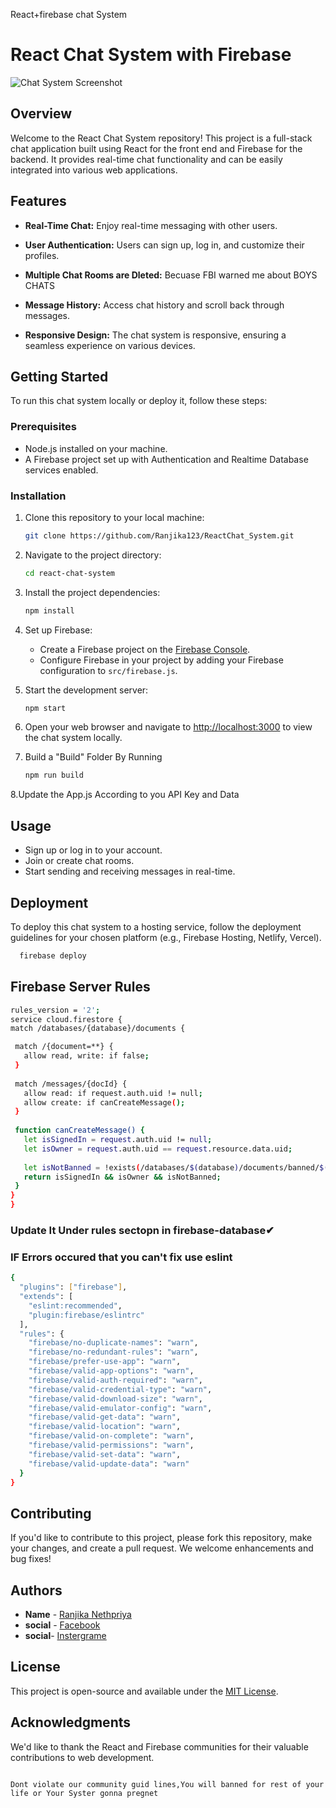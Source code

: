 
React+firebase chat System
# React Chat System with Firebase

![Chat System Screenshot](screenshot.png)

## Overview

Welcome to the React Chat System repository! This project is a full-stack chat application built using React for the front end and Firebase for the backend. It provides real-time chat functionality and can be easily integrated into various web applications.

## Features

- **Real-Time Chat:** Enjoy real-time messaging with other users.

- **User Authentication:** Users can sign up, log in, and customize their profiles.

- **Multiple Chat Rooms are Dleted:** Becuase FBI warned me about BOYS CHATS 

- **Message History:** Access chat history and scroll back through messages.

- **Responsive Design:** The chat system is responsive, ensuring a seamless experience on various devices.

## Getting Started

To run this chat system locally or deploy it, follow these steps:

### Prerequisites

- Node.js installed on your machine.
- A Firebase project set up with Authentication and Realtime Database services enabled.

### Installation

1. Clone this repository to your local machine:

   ```bash
   git clone https://github.com/Ranjika123/ReactChat_System.git
   ```

2. Navigate to the project directory:

   ```bash
   cd react-chat-system
   ```

3. Install the project dependencies:

   ```bash
   npm install
   ```

4. Set up Firebase:
   - Create a Firebase project on the [Firebase Console](https://console.firebase.google.com/).
   - Configure Firebase in your project by adding your Firebase configuration to `src/firebase.js`.

5. Start the development server:

   ```bash
   npm start
   ```

6. Open your web browser and navigate to [http://localhost:3000](http://localhost:3000) to view the chat system locally.
7. Build a "Build" Folder By Running
   ```bash
   npm run build
   ```
8.Update the App.js According to you API Key and Data


## Usage

- Sign up or log in to your account.
- Join or create chat rooms.
- Start sending and receiving messages in real-time.

## Deployment

To deploy this chat system to a hosting service, follow the deployment guidelines for your chosen platform (e.g., Firebase Hosting, Netlify, Vercel).
 ```bash
   firebase deploy
   ```

## Firebase  Server Rules
   ```bash
   rules_version = '2';
service cloud.firestore {
  match /databases/{database}/documents {
  
    match /{document=**} {
      allow read, write: if false;
    }
    
    match /messages/{docId} {
      allow read: if request.auth.uid != null;
      allow create: if canCreateMessage();
    }
    
    function canCreateMessage() {
      let isSignedIn = request.auth.uid != null;
      let isOwner = request.auth.uid == request.resource.data.uid;
      
      let isNotBanned = !exists(/databases/$(database)/documents/banned/$(request.auth.uid));
      return isSignedIn && isOwner && isNotBanned;
    }
  }
}
   ```
### Update It Under rules sectopn in firebase-database✔ 

### IF Errors occured that you can't fix use eslint
```bash
{
  "plugins": ["firebase"],
  "extends": [
    "eslint:recommended",
    "plugin:firebase/eslintrc"
  ],
  "rules": {
    "firebase/no-duplicate-names": "warn",
    "firebase/no-redundant-rules": "warn",
    "firebase/prefer-use-app": "warn",
    "firebase/valid-app-options": "warn",
    "firebase/valid-auth-required": "warn",
    "firebase/valid-credential-type": "warn",
    "firebase/valid-download-size": "warn",
    "firebase/valid-emulator-config": "warn",
    "firebase/valid-get-data": "warn",
    "firebase/valid-location": "warn",
    "firebase/valid-on-complete": "warn",
    "firebase/valid-permissions": "warn",
    "firebase/valid-set-data": "warn",
    "firebase/valid-update-data": "warn"
  }
}
```

## Contributing

If you'd like to contribute to this project, please fork this repository, make your changes, and create a pull request. We welcome enhancements and bug fixes!

## Authors

- **Name** - [Ranjika Nethpriya](https://github.com/Ranjika123/)
- **social** - [Facebook](https://web.facebook.com/ranjikaneth/)
- **social**- [Instergrame](https://www.instagram.com/ranjika_neth/)

## License

This project is open-source and available under the [MIT License](LICENSE).

## Acknowledgments

We'd like to thank the React and Firebase communities for their valuable contributions to web development.

```

Dont violate our community guid lines,You will banned for rest of your life or Your Syster gonna pregnet 
